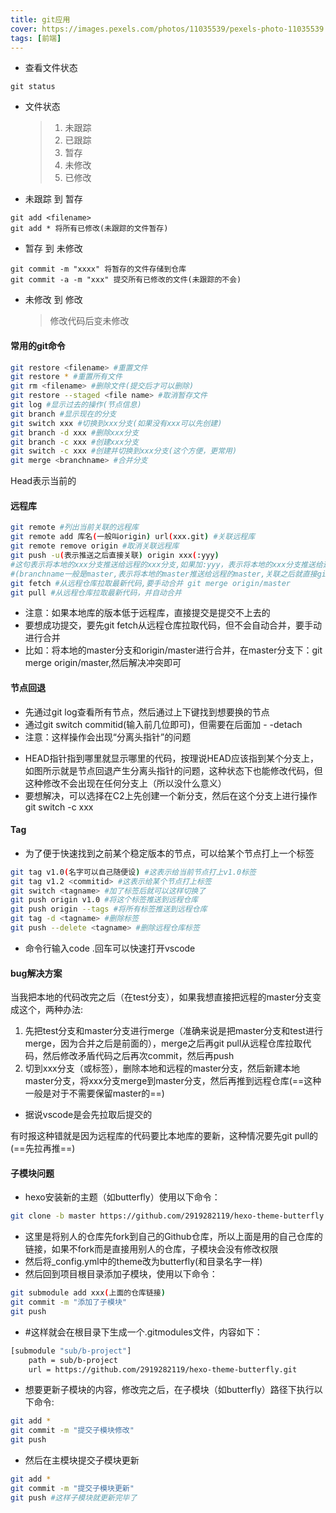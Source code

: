 ```yaml
---
title: git应用
cover: https://images.pexels.com/photos/11035539/pexels-photo-11035539.jpeg?auto=compress&cs=tinysrgb&w=1260&h=750&dpr=2
tags: [前端]
---
```


+ 查看文件状态

```
git status
```



- 文件状态

  >1. 未跟踪
  >2. 已跟踪
  >3. 暂存
  >4. 未修改
  >5. 已修改



- 未跟踪 到 暂存

```
git add <filename>
git add * 将所有已修改(未跟踪的文件暂存)
```

- 暂存 到 未修改

```
git commit -m "xxxx" 将暂存的文件存储到仓库
git commit -a -m "xxx" 提交所有已修改的文件(未跟踪的不会)
```

- 未修改 到 修改

  >修改代码后变未修改



#### 常用的git命令

```bash
git restore <filename> #重置文件
git restore * #重置所有文件
git rm <filename> #删除文件(提交后才可以删除)
git restore --staged <file name> #取消暂存文件
git log #显示过去的操作(节点信息)
git branch #显示现在的分支
git switch xxx #切换到xxx分支(如果没有xxx可以先创建)
git branch -d xxx #删除xxx分支
git branch -c xxx #创建xxx分支
git switch -c xxx #创建并切换到xxx分支(这个方便，更常用)
git merge <branchname> #合并分支
```

Head表示当前的

#### 远程库

```bash
git remote #列出当前关联的远程库
git remote add 库名(一般叫origin) url(xxx.git) #关联远程库
git remote remove origin #取消关联远程库
git push -u(表示推送之后直接关联) origin xxx(:yyy)
#这句表示将本地的xxx分支推送给远程的xxx分支,如果加:yyy，表示将本地的xxx分支推送给远程的yyy分支
#(branchname一般是master,表示将本地的master推送给远程的master,关联之后就直接git push即可)
git fetch #从远程仓库拉取最新代码,要手动合并 git merge origin/master
git pull #从远程仓库拉取最新代码，并自动合并
```

- 注意：如果本地库的版本低于远程库，直接提交是提交不上去的
- 要想成功提交，要先git fetch从远程仓库拉取代码，但不会自动合并，要手动进行合并
- 比如：将本地的master分支和origin/master进行合并，在master分支下：git merge origin/master,然后解决冲突即可



#### 节点回退

- 先通过git log查看所有节点，然后通过上下键找到想要换的节点
- 通过git switch commitid(输入前几位即可)，但需要在后面加 - -detach
- 注意：这样操作会出现“分离头指针”的问题

<!-- <img src="git-try/头指针分离.png" alt="分离头指针"/> -->

- HEAD指针指到哪里就显示哪里的代码，按理说HEAD应该指到某个分支上，如图所示就是节点回退产生分离头指针的问题，这种状态下也能修改代码，但这种修改不会出现在任何分支上（所以没什么意义）
- 要想解决，可以选择在C2上先创建一个新分支，然后在这个分支上进行操作git switch -c xxx



#### Tag

- 为了便于快速找到之前某个稳定版本的节点，可以给某个节点打上一个标签

```bash
git tag v1.0(名字可以自己随便设) #这表示给当前节点打上v1.0标签
git tag v1.2 <commitid> #这表示给某个节点打上标签
git switch <tagname> #加了标签后就可以这样切换了
git push origin v1.0 #将这个标签推送到远程仓库
git push origin --tags #将所有标签推送到远程仓库
git tag -d <tagname> #删除标签
git push --delete <tagname> #删除远程仓库标签
```


- 命令行输入code .回车可以快速打开vscode

  

#### bug解决方案

当我把本地的代码改完之后（在test分支），如果我想直接把远程的master分支变成这个，两种办法:

1. 先把test分支和master分支进行merge（准确来说是把master分支和test进行merge，因为合并之后是前面的），merge之后再git pull从远程仓库拉取代码，然后修改矛盾代码之后再次commit，然后再push
2. 切到xxx分支（或标签），删除本地和远程的master分支，然后新建本地master分支，将xxx分支merge到master分支，然后再推到远程仓库(==这种一般是对于不需要保留master的==)



- 据说vscode是会先拉取后提交的

<!-- <img src="https://postimg.cc/LY5665Rf" alt="远程仓库较新" style="zoom:90%;" /> -->

有时报这种错就是因为远程库的代码要比本地库的要新，这种情况要先git pull的(==先拉再推==)





#### 子模块问题

- hexo安装新的主题（如butterfly）使用以下命令：

```bash
git clone -b master https://github.com/2919282119/hexo-theme-butterfly.git themes/butterfly #这个命令表示将该主题安装在themes/butterfly目录下
```

- 这里是将别人的仓库先fork到自己的Github仓库，所以上面是用的自己仓库的链接，如果不fork而是直接用别人的仓库，子模块会没有修改权限
- 然后将_config.yml中的theme改为butterfly(和目录名字一样)
- 然后回到项目根目录添加子模块，使用以下命令：

```bash
git submodule add xxx(上面的仓库链接)
git commit -m "添加了子模块"
git push
```

- #这样就会在根目录下生成一个.gitmodules文件，内容如下：

```bash
[submodule "sub/b-project"]
	path = sub/b-project
	url = https://github.com/2919282119/hexo-theme-butterfly.git
```

- 想要更新子模块的内容，修改完之后，在子模块（如butterfly）路径下执行以下命令:

```bash
git add *
git commit -m "提交子模块修改"
git push
```

- 然后在主模块提交子模块更新

```bash
git add *
git commit -m "提交子模块更新"
git push #这样子模块就更新完毕了
```
